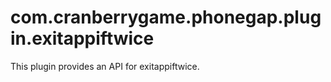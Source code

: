 
# com.cranberrygame.phonegap.plugin.exitappiftwice

This plugin provides an API for exitappiftwice.

